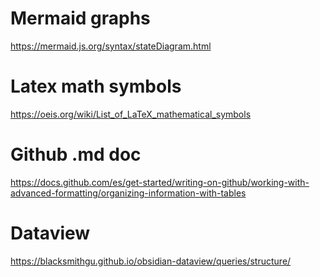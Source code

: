 # Mermaid graphs
https://mermaid.js.org/syntax/stateDiagram.html
# Latex math symbols
https://oeis.org/wiki/List_of_LaTeX_mathematical_symbols

# Github .md doc
https://docs.github.com/es/get-started/writing-on-github/working-with-advanced-formatting/organizing-information-with-tables

# Dataview
https://blacksmithgu.github.io/obsidian-dataview/queries/structure/